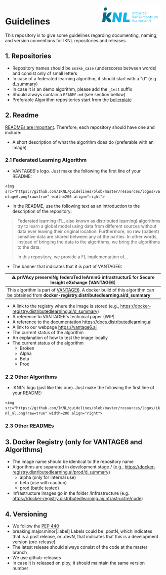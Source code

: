 <img src="https://github.com/IKNL/guidelines/blob/master/resources/logos/iknl_nl.png?raw=true" width=200 align="right">

# Guidelines
This repository is to give some guidelines regarding documenting, naming, and version conventions for IKNL repositories and releases.

## 1. Repositories

* Repository names should be `snake_case` (underscores between words) and consist only of small letters
* In case of a federated learning algorithm, it should start with a "d" (e.g. d_summary)
* In case it is an demo algorithm, please add the `_test` suffix
* Should always contain a `README.md` (see section bellow)
* Preferable Algorithm repositories start from the [boilerplate](https://github.com/IKNL/d_boilerplate)

## 2. Readme
[READMEs are important](https://www.makeareadme.com/). Therefore, each repository should have one and include:
* A short description of what the algorithm does do (preferable with an image)


### 2.1 Federated Learning Algorithm
* VANTAGE6's logo. Just make the following the first line of your README:

`<img src="https://github.com/IKNL/guidelines/blob/master/resources/logos/vantage6.png?raw=true" width=200 align="right">`

* In the README, use the following text as an introduction to the description of the repository:

> Federated learning (FL, also known as distributed learning) algorithms try to learn a global model using data from different sources without data ever leaving their original location. Furthermore, no raw (patient) sensitive data are shared between any of the parties. In other words, instead of bringing the data to the algorithms, we bring the algorithms to the data.
> 
> In this repository, we provide a FL implementation of...

* The banner that indicates that it is part of VANTAGE6:

|:warning: priVAcy preserviNg federaTed leArninG infrastructurE for Secure Insight eXchange (VANTAGE6) |
|------------------|
| This algorithm is part of [VANTAGE6](https://github.com/IKNL/VANTAGE6). A docker build of this algorithm can be obtained from __docker-registry.distributedlearning.ai/d_summary__ |

* A link to the registry where the image is stored (e.g., https://docker-registry.distributedlearning.ai/d_summary)
* A reference to VANTAGE6's technical paper (WIP)
* A reference to the documentation https://docs.distributedlearning.ai
* A link to our webpage https://vantage6.ai
* The current status of the algorithm
* An explanation of how to test the image locally
* The current status of the algorithm
    * Broken
    * Alpha
    * Beta
    * Prod

### 2.2 Other Algorithms
* IKNL's logo (just like this one). Just make the following the first line of your README:

`<img src="https://github.com/IKNL/guidelines/blob/master/resources/logos/iknl_nl.png?raw=true" width=200 align="right">`


### 2.3 Other READMEs
<!---
* It should contain the banner that it is part of VANTAGE6
* It should contain a link to our webpage https://distributedlearning.ai
-->
## 3. Docker Registry (only for VANTAGE6 and Algorithms)

* The image name should be identical to the repository name
* Algorithms are separated in development stage / (e.g., https://docker-registry.distributedlearning.ai/prod/d_summary)
    * alpha (only for internal use)
    * beta (use with caution)
    * prod (battle tested)
* Infrastructure images go in the folder /infrastructure (e.g. https://docker-registry.distributedlearning.ai/infrastructre/node)

## 4. Versioning

* We follow the [PEP 440](https://www.python.org/dev/peps/pep-0440/)
* breaking.major.minor\[.label\] Labels could be .postN, which indicates that is a post release, or .devN, that indicates that this is a development version (pre-release)
* The latest release should always consist of the code at the master branch
* We use github-releases
* In case it is released on pipy, it should maintain the same version number
